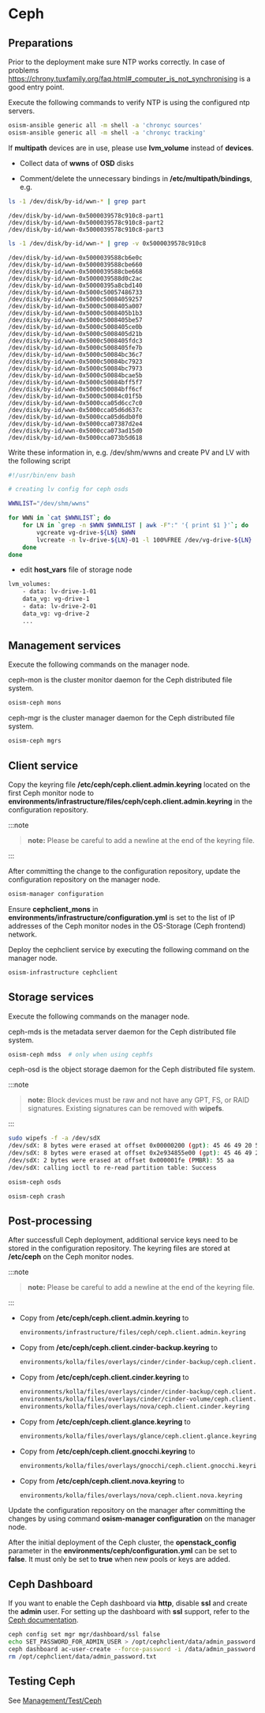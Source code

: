 # Ceph

## Preparations

Prior to the deployment make sure NTP works correctly. In case of problems
<https://chrony.tuxfamily.org/faq.html#_computer_is_not_synchronising> is a good entry point.

Execute the following commands to verify NTP is using the configured ntp servers.

```sh
osism-ansible generic all -m shell -a 'chronyc sources'
osism-ansible generic all -m shell -a 'chronyc tracking'
```

If **multipath** devices are in use, please use **lvm_volume** instead of **devices**.

* Collect data of **wwns** of **OSD** disks

* Comment/delete the unnecessary bindings in **/etc/multipath/bindings**, e.g.

```sh
ls -1 /dev/disk/by-id/wwn-* | grep part
```

```none
/dev/disk/by-id/wwn-0x5000039578c910c8-part1
/dev/disk/by-id/wwn-0x5000039578c910c8-part2
/dev/disk/by-id/wwn-0x5000039578c910c8-part3
```

```sh
ls -1 /dev/disk/by-id/wwn-* | grep -v 0x5000039578c910c8
```

```none
/dev/disk/by-id/wwn-0x5000039588cb6e0c
/dev/disk/by-id/wwn-0x5000039588cbe660
/dev/disk/by-id/wwn-0x5000039588cbe668
/dev/disk/by-id/wwn-0x5000039588d0c2ac
/dev/disk/by-id/wwn-0x50000395a8cbd140
/dev/disk/by-id/wwn-0x5000c50057486733
/dev/disk/by-id/wwn-0x5000c50084059257
/dev/disk/by-id/wwn-0x5000c5008405a007
/dev/disk/by-id/wwn-0x5000c5008405b1b3
/dev/disk/by-id/wwn-0x5000c5008405be57
/dev/disk/by-id/wwn-0x5000c5008405ce0b
/dev/disk/by-id/wwn-0x5000c5008405d21b
/dev/disk/by-id/wwn-0x5000c5008405fdc3
/dev/disk/by-id/wwn-0x5000c5008405fe7b
/dev/disk/by-id/wwn-0x5000c50084bc36c7
/dev/disk/by-id/wwn-0x5000c50084bc7923
/dev/disk/by-id/wwn-0x5000c50084bc7973
/dev/disk/by-id/wwn-0x5000c50084bcae5b
/dev/disk/by-id/wwn-0x5000c50084bff5f7
/dev/disk/by-id/wwn-0x5000c50084bff6cf
/dev/disk/by-id/wwn-0x5000c50084c01f5b
/dev/disk/by-id/wwn-0x5000cca05d6cc7c0
/dev/disk/by-id/wwn-0x5000cca05d6d637c
/dev/disk/by-id/wwn-0x5000cca05d6db0f0
/dev/disk/by-id/wwn-0x5000cca07387d2e4
/dev/disk/by-id/wwn-0x5000cca073ad15d0
/dev/disk/by-id/wwn-0x5000cca073b5d618
```

Write these information in, e.g. /dev/shm/wwns and create PV and LV with the following script

```sh
#!/usr/bin/env bash

# creating lv config for ceph osds

WWNLIST="/dev/shm/wwns"

for WWN in `cat $WWNLIST`; do
    for LN in `grep -n $WWN $WWNLIST | awk -F":" '{ print $1 }'`; do
        vgcreate vg-drive-${LN} $WWN
        lvcreate -n lv-drive-${LN}-01 -l 100%FREE /dev/vg-drive-${LN}
    done
done
```

* edit **host_vars** file of storage node

```sh
lvm_volumes:
    - data: lv-drive-1-01
    data_vg: vg-drive-1
    - data: lv-drive-2-01
    data_vg: vg-drive-2
    ...
```

## Management services

Execute the following commands on the manager node.

ceph-mon is the cluster monitor daemon for the Ceph distributed file system.

```sh
osism-ceph mons
```

ceph-mgr is the cluster manager daemon for the Ceph distributed file system.

```sh
osism-ceph mgrs
```

## Client service

Copy the keyring file **/etc/ceph/ceph.client.admin.keyring** located on the first Ceph monitor node to
**environments/infrastructure/files/ceph/ceph.client.admin.keyring** in the configuration repository.

:::note

>**note:** Please be careful to add a newline at the end of the keyring file.

:::

After committing the change to the configuration repository, update the configuration repository on the manager node.

```sh
osism-manager configuration
```

Ensure **cephclient_mons** in **environments/infrastructure/configuration.yml** is set to the list of IP addresses of the
Ceph monitor nodes in the OS-Storage (Ceph frontend) network.

Deploy the cephclient service by executing the following command on the manager node.

```sh
osism-infrastructure cephclient
```

## Storage services

Execute the following commands on the manager node.

ceph-mds is the metadata server daemon for the Ceph distributed file system.

```sh
osism-ceph mdss  # only when using cephfs
```

ceph-osd is the object storage daemon for the Ceph distributed file system.

:::note

>**note:** Block devices must be raw and not have any GPT, FS, or RAID signatures. Existing signatures can be removed with
>**wipefs**.

:::

```sh
sudo wipefs -f -a /dev/sdX
/dev/sdX: 8 bytes were erased at offset 0x00000200 (gpt): 45 46 49 20 50 41 52 54
/dev/sdX: 8 bytes were erased at offset 0x2e934855e00 (gpt): 45 46 49 20 50 41 52 54
/dev/sdX: 2 bytes were erased at offset 0x000001fe (PMBR): 55 aa
/dev/sdX: calling ioctl to re-read partition table: Success
```

```sh
osism-ceph osds
```

```sh
osism-ceph crash
```

## Post-processing

After successfull Ceph deployment, additional service keys need to be stored in the configuration repository. The keyring files
are stored at **/etc/ceph** on the Ceph monitor nodes.

:::note

>**note:** Please be careful to add a newline at the end of the keyring file.

:::

* Copy from **/etc/ceph/ceph.client.admin.keyring** to

  ```sh
  environments/infrastructure/files/ceph/ceph.client.admin.keyring
  ```

* Copy from **/etc/ceph/ceph.client.cinder-backup.keyring** to

  ```sh
  environments/kolla/files/overlays/cinder/cinder-backup/ceph.client.cinder-backup.keyring
  ```

* Copy from **/etc/ceph/ceph.client.cinder.keyring** to

  ```sh
  environments/kolla/files/overlays/cinder/cinder-backup/ceph.client.cinder.keyring
  environments/kolla/files/overlays/cinder/cinder-volume/ceph.client.cinder.keyring
  environments/kolla/files/overlays/nova/ceph.client.cinder.keyring
  ```

* Copy from **/etc/ceph/ceph.client.glance.keyring** to

  ```sh
  environments/kolla/files/overlays/glance/ceph.client.glance.keyring
  ```

* Copy from **/etc/ceph/ceph.client.gnocchi.keyring** to

  ```sh
  environments/kolla/files/overlays/gnocchi/ceph.client.gnocchi.keyring
  ```

* Copy from **/etc/ceph/ceph.client.nova.keyring** to

  ```sh
  environments/kolla/files/overlays/nova/ceph.client.nova.keyring
  ```

Update the configuration repository on the manager after committing the changes by using command **osism-manager configuration**
on the manager node.

After the initial deployment of the Ceph cluster, the **openstack_config** parameter in the
**environments/ceph/configuration.yml** can be set to **false**. It must only be set to **true** when new pools or keys are
added.

## Ceph Dashboard

If you want to enable the Ceph dashboard via **http**, disable **ssl** and create the **admin** user. For setting up the
dashboard with **ssl** support, refer to the [Ceph documentation](https://docs.ceph.com/en/latest/mgr/dashboard/).

```sh
ceph config set mgr mgr/dashboard/ssl false
echo SET_PASSWORD_FOR_ADMIN_USER > /opt/cephclient/data/admin_password.txt
ceph dashboard ac-user-create --force-password -i /data/admin_password.txt admin administrator
rm /opt/cephclient/data/admin_password.txt
```

## Testing Ceph

See [Management/Test/Ceph](.management/test/ceph.md)
